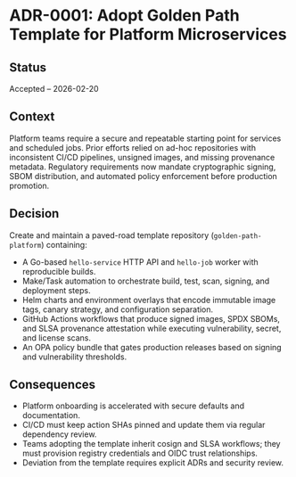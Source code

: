 # ADR-0001: Adopt Golden Path Template for Platform Microservices

## Status
Accepted – 2026-02-20

## Context
Platform teams require a secure and repeatable starting point for services and scheduled jobs. Prior efforts relied on ad-hoc repositories with inconsistent CI/CD pipelines, unsigned images, and missing provenance metadata. Regulatory requirements now mandate cryptographic signing, SBOM distribution, and automated policy enforcement before production promotion.

## Decision
Create and maintain a paved-road template repository (`golden-path-platform`) containing:

- A Go-based `hello-service` HTTP API and `hello-job` worker with reproducible builds.
- Make/Task automation to orchestrate build, test, scan, signing, and deployment steps.
- Helm charts and environment overlays that encode immutable image tags, canary strategy, and configuration separation.
- GitHub Actions workflows that produce signed images, SPDX SBOMs, and SLSA provenance attestation while executing vulnerability, secret, and license scans.
- An OPA policy bundle that gates production releases based on signing and vulnerability thresholds.

## Consequences
- Platform onboarding is accelerated with secure defaults and documentation.
- CI/CD must keep action SHAs pinned and update them via regular dependency review.
- Teams adopting the template inherit cosign and SLSA workflows; they must provision registry credentials and OIDC trust relationships.
- Deviation from the template requires explicit ADRs and security review.
